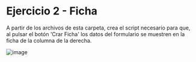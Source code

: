 # Ejercicio 2 - Ficha

A partir de los archivos de esta carpeta, crea el script necesario para que, al pulsar el botón 'Crar Ficha' los datos del formulario se muestren en la ficha de la columna de la derecha.

![image](https://github.com/carrebola/2324-M6-Ejercicios/assets/61465929/d2536c9d-3e25-41e1-8294-f1f2a2629477)

